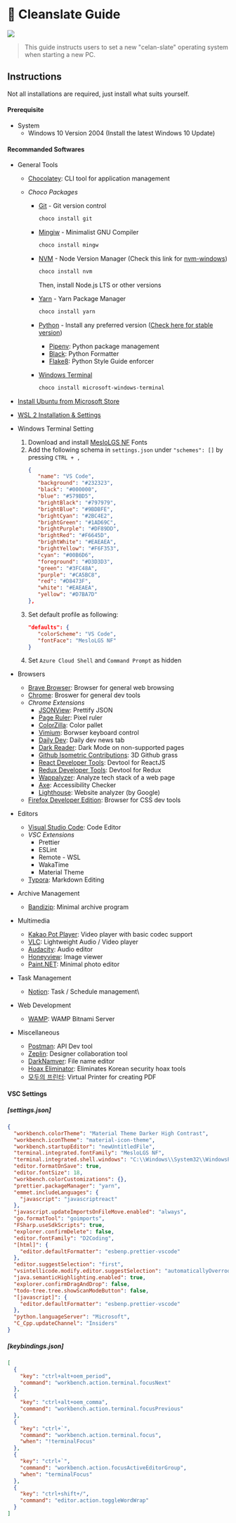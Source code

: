 # 🧼 Cleanslate Guide

![](https://img.shields.io/github/license/RunFridge/cleanslate-guide)

> This guide instructs users to set a new "celan-slate" operating system when starting a new PC.

## Instructions

Not all installations are required, just install what suits yourself.

#### Prerequisite

- System
  - Windows 10 Version 2004 (Install the latest Windows 10 Update)

#### Recommanded Softwares

- General Tools

  - [Chocolatey](https://chocolatey.org/install): CLI tool for application management
  - _Choco Packages_

    - [Git](https://chocolatey.org/packages/git) - Git version control

      ```sh
      choco install git
      ```

    - [Mingiw](https://chocolatey.org/packages/mingw) - Minimalist GNU Compiler

      ```sh
      choco install mingw
      ```

    - [NVM](https://chocolatey.org/packages/nvm) - Node Version Manager (Check this link for [nvm-windows](https://github.com/coreybutler/nvm-windows))

      ```sh
      choco install nvm
      ```

      Then, install Node.js LTS or other versions

    - [Yarn](https://chocolatey.org/packages/yarn) - Yarn Package Manager

      ```sh
      choco install yarn
      ```

    - [Python](https://chocolatey.org/packages/python/) - Install any preferred version ([Check here for stable version](https://www.python.org/downloads/))
        - [Pipenv](https://github.com/pypa/pipenv): Python package management
        - [Black](https://github.com/psf/black): Python Formatter
        - [Flake8](https://flake8.pycqa.org/en/latest/): Python Style Guide enforcer

    - [Windows Terminal](https://chocolatey.org/packages/microsoft-windows-terminal)
      ```sh
      choco install microsoft-windows-terminal
      ```

- [Install Ubuntu from Microsoft Store](https://www.microsoft.com/en-us/p/ubuntu/9nblggh4msv6)

- [WSL 2 Installation & Settings](https://docs.microsoft.com/en-us/windows/wsl/install-win10#update-to-wsl-2)

- Windows Terminal Setting

  1. Download and install [MesloLGS NF](https://github.com/romkatv/dotfiles-public/tree/master/.local/share/fonts/NerdFonts) Fonts
  2. Add the following schema in `settings.json` under `"schemes": []` by pressing `CTRL + ,`
     ```json
     {
        "name": "VS Code",
        "background": "#232323",
        "black": "#000000",
        "blue": "#579BD5",
        "brightBlack": "#797979",
        "brightBlue": "#9BDBFE",
        "brightCyan": "#2BC4E2",
        "brightGreen": "#1AD69C",
        "brightPurple": "#DF89DD",
        "brightRed": "#F6645D",
        "brightWhite": "#EAEAEA",
        "brightYellow": "#F6F353",
        "cyan": "#00B6D6",
        "foreground": "#D3D3D3",
        "green": "#3FC48A",
        "purple": "#CA5BC8",
        "red": "#D8473F",
        "white": "#EAEAEA",
        "yellow": "#D7BA7D"
     },
     ```
  3. Set default profile as following:
     ```json
     "defaults": {
        "colorScheme": "VS Code",
        "fontFace": "MesloLGS NF"
     }
     ```
  4. Set `Azure Cloud Shell` and `Command Prompt` as hidden

- Browsers

  - [Brave Browser](https://brave.com/): Browser for general web browsing
  - [Chrome](https://www.google.com/chrome/): Broswer for general dev tools
  - _Chrome Extensions_
    - [JSONView](https://chrome.google.com/webstore/detail/jsonview/chklaanhfefbnpoihckbnefhakgolnmc?hl=en): Prettify JSON
    - [Page Ruler](https://chrome.google.com/webstore/detail/page-ruler-redux/giejhjebcalaheckengmchjekofhhmal?hl=en): Pixel ruler
    - [ColorZilla](https://chrome.google.com/webstore/detail/colorzilla/bhlhnicpbhignbdhedgjhgdocnmhomnp?hl=en): Color pallet
    - [Vimium](https://chrome.google.com/webstore/detail/vimium/dbepggeogbaibhgnhhndojpepiihcmeb?hl=en): Borwser keyboard control
    - [Daily Dev](https://daily.dev/): Daily dev news tab
    - [Dark Reader](https://chrome.google.com/webstore/detail/dark-reader/eimadpbcbfnmbkopoojfekhnkhdbieeh?hl=en): Dark Mode on non-supported pages
    - [Github Isometric Contributions](https://chrome.google.com/webstore/detail/github-isometric-contribu/mjoedlfflcchnleknnceiplgaeoegien): 3D Github grass
    - [React Developer Tools](https://chrome.google.com/webstore/detail/react-developer-tools/fmkadmapgofadopljbjfkapdkoienihi?hl=en): Devtool for ReactJS
    - [Redux Developer Tools](https://chrome.google.com/webstore/detail/redux-devtools/lmhkpmbekcpmknklioeibfkpmmfibljd): Devtool for Redux
    - [Wappalyzer](https://www.wappalyzer.com/download/): Analyze tech stack of a web page
    - [Axe](https://chrome.google.com/webstore/detail/axe-web-accessibility-tes/lhdoppojpmngadmnindnejefpokejbdd): Accessibility Checker
    - [Lighthouse](https://chrome.google.com/webstore/detail/lighthouse/blipmdconlkpinefehnmjammfjpmpbjk): Website analyzer (by Google)
  - [Firefox Developer Edition](https://www.mozilla.org/en-US/firefox/developer/): Browser for CSS dev tools

- Editors

  - [Visual Studio Code](https://code.visualstudio.com/): Code Editor
  - _VSC Extensions_
    - Prettier
    - ESLint
    - Remote - WSL
    - WakaTime
    - Material Theme
  - [Typora](https://typora.io/): Markdown Editing

- Archive Management

  - [Bandizip](https://kr.bandisoft.com/bandizip/): Minimal archive program

- Multimedia

  - [Kakao Pot Player](https://tv.kakao.com/guide/potplayer): Video player with basic codec support
  - [VLC](https://www.videolan.org/vlc/index.html): Lightweight Audio / Video player
  - [Audacity](https://www.audacityteam.org/download/): Audio editor
  - [Honeyview](https://kr.bandisoft.com/honeyview/): Image viewer
  - [Paint.NET](https://www.getpaint.net/): Minimal photo editor

- Task Management

  - [Notion](https://www.notion.so/): Task / Schedule management\

- Web Development

  - [WAMP](https://bitnami.com/stack/wamp/installer): WAMP Bitnami Server

- Miscellaneous
  - [Postman](https://www.postman.com/): API Dev tool
  - [Zeplin](https://zeplin.io/): Designer collaboration tool
  - [DarkNamver](https://software.naver.com/software/summary.nhn?softwareId=GWS_000169): File name editor
  - [Hoax Eliminator](https://teus.me/690): Eliminates Korean security hoax tools
  - [모두의 프린터](https://modu-print.tistory.com/): Virtual Printer for creating PDF

#### VSC Settings

##### [settings.json]
```json
{
  "workbench.colorTheme": "Material Theme Darker High Contrast",
  "workbench.iconTheme": "material-icon-theme",
  "workbench.startupEditor": "newUntitledFile",
  "terminal.integrated.fontFamily": "MesloLGS NF",
  "terminal.integrated.shell.windows": "C:\\Windows\\System32\\WindowsPowerShell\\v1.0\\powershell.exe",
  "editor.formatOnSave": true,
  "editor.fontSize": 18,
  "workbench.colorCustomizations": {},
  "prettier.packageManager": "yarn",
  "emmet.includeLanguages": {
    "javascript": "javascriptreact"
  },
  "javascript.updateImportsOnFileMove.enabled": "always",
  "go.formatTool": "goimports",
  "FSharp.useSdkScripts": true,
  "explorer.confirmDelete": false,
  "editor.fontFamily": "D2Coding",
  "[html]": {
    "editor.defaultFormatter": "esbenp.prettier-vscode"
  },
  "editor.suggestSelection": "first",
  "vsintellicode.modify.editor.suggestSelection": "automaticallyOverrodeDefaultValue",
  "java.semanticHighlighting.enabled": true,
  "explorer.confirmDragAndDrop": false,
  "todo-tree.tree.showScanModeButton": false,
  "[javascript]": {
    "editor.defaultFormatter": "esbenp.prettier-vscode"
  },
  "python.languageServer": "Microsoft",
  "C_Cpp.updateChannel": "Insiders"
}
```

##### [keybindings.json]
```json
[
  {
    "key": "ctrl+alt+oem_period",
    "command": "workbench.action.terminal.focusNext"
  },
  {
    "key": "ctrl+alt+oem_comma",
    "command": "workbench.action.terminal.focusPrevious"
  },
  {
    "key": "ctrl+`",
    "command": "workbench.action.terminal.focus", 
    "when": "!terminalFocus"
  },
  {
    "key": "ctrl+`",
    "command": "workbench.action.focusActiveEditorGroup", 
    "when": "terminalFocus"
  },
  {
    "key": "ctrl+shift+/",
    "command": "editor.action.toggleWordWrap"
  }
]
```